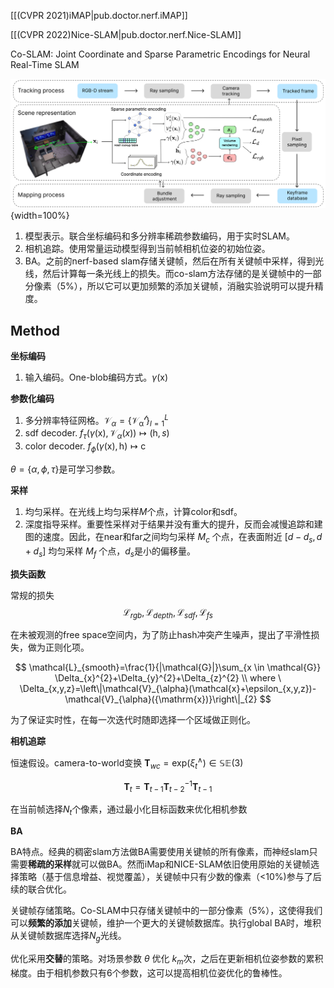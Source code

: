 
[[(CVPR 2021)iMAP|pub.doctor.nerf.iMAP]]

[[(CVPR 2022)Nice-SLAM|pub.doctor.nerf.Nice-SLAM]]

Co-SLAM: Joint Coordinate and Sparse Parametric Encodings for Neural Real-Time SLAM

![系统架构](assets/doctor/Co-SLAM_fig3.png){width=100%}

1. 模型表示。联合坐标编码和多分辨率稀疏参数编码，用于实时SLAM。
1. 相机追踪。使用常量运动模型得到当前帧相机位姿的初始位姿。
1. BA。之前的nerf-based slam存储关键帧，然后在所有关键帧中采样，得到光线，然后计算每一条光线上的损失。而co-slam方法存储的是关键帧中的一部分像素（5%），所以它可以更加频繁的添加关键帧，消融实验说明可以提升精度。

## Method

**坐标编码**

1. 输入编码。One-blob编码方式。$\gamma(\mathrm{x})$

**参数化编码**

1. 多分辨率特征网格。$\mathcal{V}_{\alpha}=\{\mathcal{V_{\alpha}^l}\}_{l=1}^{L}$
1. sdf decoder. $f_{\tau}(\gamma(\mathrm{x}),\mathcal{V}_{\alpha}\mathrm(x)) \mapsto (\mathrm{h},s)$
1. color decoder. $f_{\phi}(\gamma(\mathrm{x}),\mathrm{h}) \mapsto \mathrm{c}$

$\theta=\{\alpha,\phi,\tau\}$是可学习参数。

**采样**

1. 均匀采样。在光线上均匀采样$M$个点，计算color和sdf。
1. 深度指导采样。重要性采样对于结果并没有重大的提升，反而会减慢追踪和建图的速度。因此，在near和far之间均匀采样 $M_c$ 个点，在表面附近 $[d-d_s,d+d_s]$ 均匀采样 $M_f$ 个点，$d_s$是小的偏移量。

**损失函数**

常规的损失
$$
\mathcal{L}_{rgb}, \mathcal{L}_{depth}, \mathcal{L}_{sdf}, \mathcal{L}_{fs}
$$

在未被观测的free space空间内，为了防止hash冲突产生噪声，提出了平滑性损失，做为正则化项。

$$
\mathcal{L}_{smooth}=\frac{1}{|\mathcal{G}|}\sum_{x \in \mathcal{G}} \Delta_{x}^{2}+\Delta_{y}^{2}+\Delta_{z}^{2} \\
where \ \Delta_{x,y,z}=\left\|\mathcal{V}_{\alpha}(\mathcal{x}+\epsilon_{x,y,z})-\mathcal{V}_{\alpha}({\mathrm{x})}\right\|_{2}
$$

为了保证实时性，在每一次迭代时随即选择一个区域做正则化。

**相机追踪**

恒速假设。camera-to-world变换 $\mathbf{T}_{wc}=\mathrm{exp}(\xi_t^{\wedge}) \in \mathbb{SE}(3)$

$$
\mathbf{T}_{t}=\mathbf{T}_{t-1} \mathbf{T}_{t-2}^{-1} \mathbf{T}_{t-1}
$$

在当前帧选择$N_t$个像素，通过最小化目标函数来优化相机参数

**BA**

BA特点。经典的稠密slam方法做BA需要使用关键帧的所有像素，而神经slam只需要**稀疏的采样**就可以做BA。然而iMap和NICE-SLAM依旧使用原始的关键帧选择策略（基于信息增益、视觉覆盖），关键帧中只有少数的像素（<10%)参与了后续的联合优化。

关键帧存储策略。Co-SLAM中只存储关键帧中的一部分像素（5%），这使得我们可以**频繁的添加**关键帧，维护一个更大的关键帧数据库。执行global BA时，堆积从关键帧数据库选择$N_g$光线。

优化采用**交替**的策略。对场景参数 $\theta$ 优化 $k_m$次，之后在更新相机位姿参数的累积梯度。由于相机参数只有6个参数，这可以提高相机位姿优化的鲁棒性。

